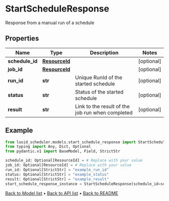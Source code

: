 # StartScheduleResponse

Response from a manual run of a schedule
## Properties
Name | Type | Description | Notes
------------ | ------------- | ------------- | -------------
**schedule_id** | [**ResourceId**](ResourceId.md) |  | [optional] 
**job_id** | [**ResourceId**](ResourceId.md) |  | [optional] 
**run_id** | **str** | Unique RunId of the started schedule | [optional] 
**status** | **str** | Status of the started schedule | [optional] 
**result** | **str** | Link to the result of the job run when completed | [optional] 
## Example

```python
from lusid_scheduler.models.start_schedule_response import StartScheduleResponse
from typing import Any, Dict, Optional
from pydantic.v1 import BaseModel, Field, StrictStr

schedule_id: Optional[ResourceId] = # Replace with your value
job_id: Optional[ResourceId] = # Replace with your value
run_id: Optional[StrictStr] = "example_run_id"
status: Optional[StrictStr] = "example_status"
result: Optional[StrictStr] = "example_result"
start_schedule_response_instance = StartScheduleResponse(schedule_id=schedule_id, job_id=job_id, run_id=run_id, status=status, result=result)

```

[Back to Model list](../README.md#documentation-for-models) &#8226; [Back to API list](../README.md#documentation-for-api-endpoints) &#8226; [Back to README](../README.md)

